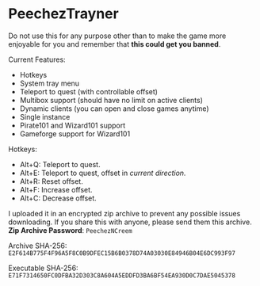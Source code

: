 # PeechezTrayner

Do not use this for any purpose other than to make the game more enjoyable for
you and remember that **this could get you banned**.

Current Features:
- Hotkeys
- System tray menu
- Teleport to quest (with controllable offset)
- Multibox support (should have no limit on active clients)
- Dynamic clients (you can open and close games anytime)
- Single instance
- Pirate101 and Wizard101 support
- Gameforge support for Wizard101

Hotkeys:
- Alt+Q: Teleport to quest.
- Alt+E: Teleport to quest, offset in *current direction.*
- Alt+R: Reset offset.
- Alt+F: Increase offset.
- Alt+C: Decrease offset.

I uploaded it in an encrypted zip archive to prevent any possible issues downloading. If you share this with anyone, please send them this archive.
**Zip Archive Password**: `PeechezNCreem`

Archive SHA-256: `E2F614B775F4F96A5F8C0B9DFEC15B6B0378D74A03030E84946B04E6DC993F97`

Executable SHA-256: `E71F7314650FC0DFBA32D303C8A604A5EDDFD3BA6BF54EA930D0C7DAE5045378`
